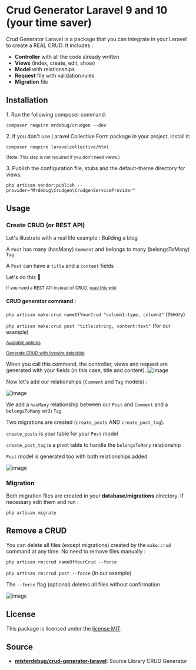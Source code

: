 # Crud Generator Laravel 9 and 10 (your time saver)

Crud Generator Laravel is a package that you can integrate in your Laravel to create a REAL CRUD. It includes :

- **Controller** with all the code already written
- **Views** (index, create, edit, show)
- **Model** with relationships
- **Request** file with validation rules
- **Migration** file

## Installation

1\. Run the following composer command:

``` composer require mrdebug/crudgen --dev ```

2\. If you don't use Laravel Collective Form package in your project, install it:

``` composer require laravelcollective/html ```

<sub>(Note: This step is not required if you don't need views.)</sub>

3\. Publish the configuration file, stubs and the default-theme directory for views:

``` php artisan vendor:publish --provider="Mrdebug\Crudgen\CrudgenServiceProvider" ```


## Usage

### Create CRUD (or REST API)

Let's illustrate with a real life example : Building a blog

A `Post` has many (hasMany) `Comment` and belongs to many (belongsToMany) `Tag`

A `Post` can have a `title` and a `content` fields

Let's do this 🙂

<sub>If you need a REST API instead of CRUD, [read this wiki](https://github.com/misterdebug/crud-generator-laravel/wiki/Make-a-complete-REST-API-instead-of-CRUD)</sub>

#### CRUD generator command :

``` php artisan make:crud nameOfYourCrud "column1:type, column2" ``` (theory)

``` php artisan make:crud post "title:string, content:text" ``` (for our example)

<sub>[Available options](https://github.com/misterdebug/crud-generator-laravel/wiki/Available-options-when-you-use-make:crud-command)</sub>

<sub>[Generate CRUD with livewire datatable](https://github.com/misterdebug/crud-generator-laravel/wiki/Generate-CRUD-with-livewire-datatable)</sub>

When you call this command, the controller, views and request are generated with your fields (in this case, title and content).
![image](https://user-images.githubusercontent.com/23297600/192172786-1703f7b8-f577-45c1-b0f9-296999827af2.png)

Now let's add our relationships (`Comment` and `Tag` models) :

![image](https://user-images.githubusercontent.com/23297600/192173041-6c71d727-1e29-4edc-9397-bdb07f44a378.png)

We add a `hasMany` relationship between our `Post` and `Comment`
and a `belongsToMany` with `Tag`

Two migrations are created (`create_posts` AND `create_post_tag`).

`create_posts` is your table for your `Post` model

`create_post_tag` is a pivot table to handle the `belongsToMany` relationship

`Post` model is generated too with both relationships added

![image](https://user-images.githubusercontent.com/23297600/192173463-f3e61b41-373a-44a8-870f-fc837968a5c7.png)

### Migration

Both migration files are created in your **database/migrations** directory. If necessary edit them and run :
   
``` php artisan migrate ```

## Remove a CRUD

You can delete all files (except migrations) created by the `make:crud` command at any time. No need to remove files manually :

``` php artisan rm:crud nameOfYourCrud --force ```

``` php artisan rm:crud post --force ``` (in our example)

The `--force` flag (optional) deletes all files without confirmation

![image](https://user-images.githubusercontent.com/23297600/192183601-a4f8d206-3920-4f8a-8e0d-cf8442894e07.png)


## License

This package is licensed under the [license MIT](http://opensource.org/licenses/MIT).

## Source

- **[misterdebug/crud-generator-laravel](https://github.com/misterdebug/crud-generator-laravel/)**: Source Library CRUD Generator
